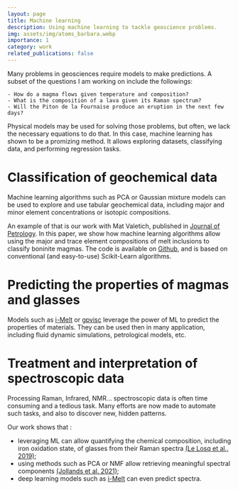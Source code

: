 ```yaml
---
layout: page
title: Machine learning
description: Using machine learning to tackle geoscience problems.
img: assets/img/atoms_barbara.webp
importance: 1
category: work
related_publications: false
---
```

Many problems in geosciences require models to make predictions. A subset of the questions I am working on include the followings:

    - How do a magma flows given temperature and composition? 
    - What is the composition of a lava given its Raman spectrum? 
    - Will the Piton de la Fournaise produce an eruption in the next few days?

Physical models may be used for solving those problems, but often, we lack the necessary equations to do that. In this case, machine learning has shown to be a promizing method. It allows exploring datasets, classifying data, and performing regression tasks.

# Classification of geochemical data

Machine learning algorithms such as PCA or Gaussian mixture models can be used to explore and use tabular geochemical data, including major and minor element concentrations or isotopic compositions. 

An example of that is our work with Mat Valetich, published in [Journal of Petrology](https://doi.org/10.1093/petrology/egab013). In this paper, we show how machine learning algorithms allow using the major and trace element compositions of melt inclusions to classify boninite magmas. The code is available on [Github](https://github.com/charlesll/boni-and-class), and is based on conventional (and easy-to-use) Scikit-Learn algorithms.

# Predicting the properties of magmas and glasses

Models such as [i-Melt](https://charlesll.github.io/projects/4_project/) or [gpvisc](https://charlesll.github.io/projects/5_project/) leverage the power of ML to predict the properties of materials. They can be used then in many application, including fluid dynamic simulations, petrological models, etc.

# Treatment and interpretation of spectroscopic data

Processing Raman, Infrared, NMR... spectroscopic data is often time consuming and a tedious task. Many efforts are now made to automate such tasks, and also to discover new, hidden patterns. 

Our work shows that :
- leveraging ML can allow quantifying the chemical composition, including iron oxidation state, of glasses from their Raman spectra [(Le Losq et al., 2019)](10.2138/am-2019-6887);
- using methods such as PCA or NMF allow retrieving meaningful spectral components [(Jollands et al. 2021)](https://doi.org/10.5194/ejm-33-113-2021);
- deep learning models such as [i-Melt](https://charlesll.github.io/projects/4_project/) can even predict spectra.
